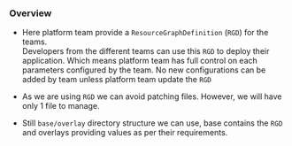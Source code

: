 ### Overview 

- Here platform team provide a `ResourceGraphDefinition` (`RGD`) for the teams.  
Developers from the different teams can use this `RGD` to deploy their application.
Which means platform team has full control on each parameters configured by the team. No new configurations can be added by team unless platform team update the `RGD`


- As we are using `RGD` we can avoid patching files. However, we will have only 1 file to manage. 

- Still `base/overlay` directory structure we can use, base contains the `RGD` and overlays providing values as per their requirements. 
